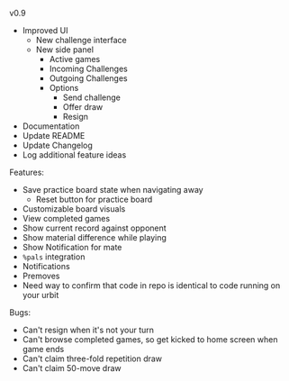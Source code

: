 v0.9
- Improved UI
  - New challenge interface
  - New side panel
    - Active games
    - Incoming Challenges
    - Outgoing Challenges
    - Options
      - Send challenge 
      - Offer draw
      - Resign
- Documentation
- Update README
- Update Changelog
- Log additional feature ideas


Features:
- Save practice board state when navigating away
  - Reset button for practice board
- Customizable board visuals
- View completed games
- Show current record against opponent
- Show material difference while playing
- Show Notification for mate
- `%pals` integration
- Notifications
- Premoves
- Need way to confirm that code in repo is identical to code running on your urbit

Bugs:
- Can't resign when it's not your turn
- Can't browse completed games, so get kicked to home screen when game ends
- Can't claim three-fold repetition draw
- Can't claim 50-move draw
